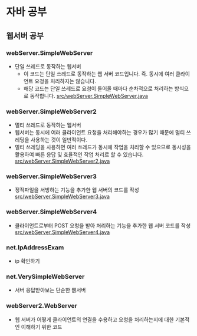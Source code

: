 # 자바 공부
## 웹서버 공부
### webServer.SimpleWebServer
- 단일 쓰레드로 동작하는 웹서버
  - 이 코드는 단일 쓰레드로 동작하는 웹 서버 코드입니다. 즉. 동시에 여러 클라이언트 요청을 처리하지는 않습니다.
  - 해당 코드는 단일 쓰레드로 요청이 들어올 때마다 순차적으로 처리하는 방식으로 동작합니다.
[src/webServer.SimpleWebServer.java](#src/SimpleWebServer.java)
### webServer.SimpleWebServer2
- 멀티 쓰레드로 동작하는 웹서버
- 웹서버는 동시에 여러 클라이언트 요청을 처리해야하는 경우가 많기 때문에 멀티 쓰레딩을 사용하는 것이 일반적이다.
- 멀티 쓰레딩을 사용하면 여러 쓰레드가 동시에 작업을 처리할 수 있으므로 동시성을 활용하여 빠른 응답 및 효율적인 작업 처리르 할 수 있습니다.
[src/webServer.SimpleWebServer2.java](#src/SimpleWebServer2.java)
### webServer.SimpleWebServer3
- 정적파일을 서빙하는 기능을 추가한 웹 서버의 코드를 작성
  [src/webServer.SimpleWebServer3.java](#src/SimpleWebServer3.java)
### webServer.SimpleWebServer4
- 클라이언트로부터 POST 요청을 받아 처리하는 기능을 추가한 웹 서버 코드를 작성
[src/webServer.SimpleWebServer4.java](#src/SimpleWebServer4.java)

### net.IpAddressExam
- ip 확인하기
### net.VerySimpleWebServer
- 서버 응답받아보는 단순한 웺서버
### webServer2.WebServer
- 웹 서버가 어떻게 클라이언트의 연결을 수용하고 요청을 처리하는지에 대한 기본적인 이해하기 위한 코드

